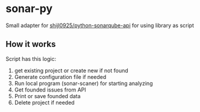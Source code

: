 # sonar-py
Small adapter for <a href="https://github.com/shijl0925/python-sonarqube-api">shijl0925/python-sonarqube-api</a> for using library as script

## How it works
Script has this logic:  
1) get existing project or create new if not found
2) Generate configuration file if needed
3) Run local program (sonar-scaner) for starting analyzing
4) Get founded issues from API
5) Print or save founded data
6) Delete project if needed

